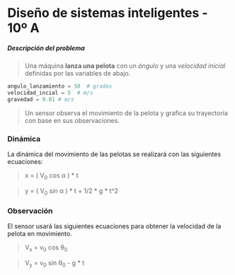 # Diseño de sistemas inteligentes - 10º A

##### Descripción del problema

> Una máquina **lanza una pelota** con un *ángulo* y una *velocidad inicial*
definidas por las variables de abajo.
```python
angulo_lanzamiento = 50  # grados
velocidad_incial = 5  # m/s
gravedad = 9.81 # m/s
```

> Un sensor observa el movimiento de la pelota y grafica su trayectoria con base en sus observaciones.

<!-- ##### Ecuaciones del movimiento parabólico
Cada observación se realiza en un instante de tiempo, por ende, en cada instante se puede descomponer la velocidad en sus dos componentes, **X**,**Y**.

<p align="center">
  <img width="410" height="200" draggable="false" src="https://i.ibb.co/GMdC0xR/Captura-de-Pantalla-2019-12-07-a-la-s-16-20-58.png">
</p>



Basándonos sobre la [imagen](https://ibb.co/pK14x0d), se obtienen las siguientes fórmulas:



1. Obtener el eje X:
	* H * cos &alpha; = A
2. Obtener el eje Y:
	* H * sin &alpha; = B

Para cada instante, se obtienen las dos componentes de la siguiente manera:

> V<sub>0x</sub> = V<sub>0 cos &alpha;</sub>

Como la velocidad es constante, se recurre a la ecuación del **movimiento rectilíneo uniforme**.

> x = V<sub>0x</sub> * t

Sustituyendo __V<sub>0x</sub>__ en la ecuación tenemos como resultado:

> x = ( V<sub>0</sub> cos &alpha; ) * t

Ahora vamos a calcular el componente Y, para ello recurrimos a la ecuación de caída libre, la cual es:

> y = V<sub>0y</sub>t + 1/2 * g * t^2 

Para calcular el componente Y, sabemos que debemos aplicar la fórmula:

> V<sub>0y</sub> = V<sub>0</sub> sin &alpha;

Reemplazando __V<sub>0y</sub>__ en la ecuación de caída libre obtenemos:

> y = ( V<sub>0</sub> sin &alpha; ) * t + 1/2 * g * t^2 

Para calcular la velocidad final en el eje __Y__:

> V<sub>ƒy</sub> = V<sub>0y</sub> + gt

Reemplazando __V<sub>0y</sub>__ en la ecuación _5_:

> V<sub>ƒy</sub> = ( V<sub>0</sub> sin &alpha; ) + gt

Para calcular el tiempo de subida:

> t<sub>s</sub> = ( V<sub>0</sub> sin &alpha; ) / g

Para calcular la distancia máxima que recorrerá la pelota usamos la siguiente ecuación:

> X<sub>max</sub> = ( V<sub>0</sub>^2 sin 2&alpha;) / g
 -->
### Dinámica

La dinámica del movimiento de las pelotas se realizará con las siguientes ecuaciones:

> x = ( V<sub>0</sub> cos &alpha; ) * t

> y = ( V<sub>0</sub> sin &alpha; ) * t + 1/2 * g * t^2 

<!-- > V<sub>ƒy</sub> = ( V<sub>0</sub> sin &alpha; ) + gt -->

### Observación

El sensor usará las siguientes ecuaciones para obtener la velocidad de la pelota en movimiento.

> V<sub>x</sub> = v<sub>0</sub> cos &theta;<sub>0</sub>

> V<sub>y</sub> = v<sub>0</sub> sin &theta;<sub>0</sub> - g * t